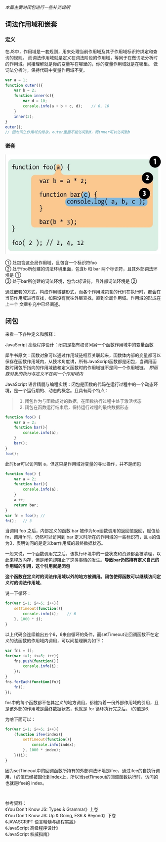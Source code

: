 _本篇主要对闭包进行一些补充说明_

## 词法作用域和嵌套

### 定义
在JS中，作用域是一套规则，用来处理当前作用域及其子作用域标识符绑定和查询的规则。
而词法作用域就是定义在词法阶段的作用域，等同于在做词法分析时的作用域。间接理解就是你的变量写在哪里的，你的变量作用域就是在哪里。
做词法分析时，保持代码中变量作用域不变。

```js
var a = 1;
function outer(){
    var b = 2;
    function inner(c){
        var d = 10;
        console.info(a + b + c, d);    // 6, 10
    }
    inner(3);
}
outer();
// 因为词法作用域的缘故，outer里面不能访问到d，而inner可以访问到b
```

### 嵌套
![图示](scope.png)

① 处包含这全局作用域，且包含一个标识符foo  
② 处于foo所创建的词法环境里面，包含b 和 bar 两个标识符，且其外部词法环境是 ①  
③ 处于bar所创建的词法环境，包含c标识符，且外部词法环境是 ②  

通过嵌套的方式，构成作用域链形式，而各个作用域包含的代码在执行时，都会在当前作用域进行查找，如果没有就往外层查找，直到全局作用域。作用域的形成在 上一个 文章补充中已经阐述。

## 闭包
来看一下各种定义和解释：

JavaScript 高级程序设计：闭包是指有权访问另一个函数作用域中的变量函数

犀牛书原文：函数对象可以通过作用域链相互关联起来，函数体内部的变量都可以保存在函数作用域内，从技术角度讲，所有JavaScript函数都是闭包，当调用函数时闭包所指向的作用域链和定义函数时的作用域链不是同一个作用域链。
_即函数对象的执行与定义不在同一个作用域内_

JavaScript 语言精髓与编程实践：闭包是函数的代码在运行过程中的一个动态环境，是一个运行期的、动态的概念。且具有两个特点：
> 1. 闭包作为与函数成对的数据，在函数执行过程中处于激活状态
> 2. 闭包在函数运行结束后，保持运行过程的最终数据形态 

```js
function foo() {
    var a = 2;
    function bar(){
        console.info(a);
    }
    bar();
}
foo();
```
此时bar可以访问到 a，但这只是作用域对变量的寻址操作，并不是闭包
```js
function foo() {
    var a = 2;
    function bar(){
        console.info(a);
    }
    a ++;
    return bar;
}
var fn = foo(); //
fn();   // 3
```
当调用 foo 之后，内部定义的函数 bar 被作为foo函数调用的返回值返回，赋值给fn，调用fn时，仍然可以访问到 bar 定义时所在的作用域的一些标识符，且 a的值为3，表明访问的是定义bar作用域的最终数据状态。

一般来说，一个函数调用完之后，该执行环境中的一些状态和资源都会被清理，以此来释放内存，但是闭包却阻止了这类事情的发生。__导致bar仍然持有定义自己的作用域的引用，这个引用就是闭包__

__这个函数在定义时的词法作用域以外的地方被调用。闭包使得函数可以继续访问定义时的词法作用域__。

说一下循环：
```js
for(var i=1; i<=5; i++){
    setTimeout(function(){
        console.info(i);    // 6
    }, 1000 * i);
}
```
以上代码会连续输出五个6，6来自循环的条件，而setTimeout让回调函数不在定义的该函数的作用域内调用，可以间接理解为如下：
```js
var fns = [];
for(var i=1; i<=5; i++){
    fns.push(function(){
        console.info(i);
    });
}
fns.forEach(function(fn){
    fn();
});
```
fns中的每个函数都不在其定义的地方调用，都维持着一份外部作用域的引用，且是该外部的作用域是最终数据状态，也就是 for 循环执行完之后， i的值是6.

为啥下面可以：
```js
for(var i=1; i<=5; i++){
    (function ifee(index){
        setTimeout(function(){
            console.info(index);
        }, 1000 * index);
    })(i);   
}
```
因为setTimeout中的回调函数所持有的外部词法环境是ifee，通过ifee的自执行调用，i 的值已经被固化到index上，所以当setTimeout的回调函数执行时，访问的也就是ifee的 index。

<br />

参考资料：  
    《You Don't Know JS: Types & Grammar》上卷  
    《You Don't Know JS: Up & Going, ES6 & Beyond》下卷  
    《JAVASCRIPT 语言精髓与编程实践》  
    《JavaScript 高级程序设计》  
    《JavaScript 权威指南》